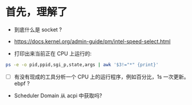 # 首先，理解了
- 到底什么是 socket ?

- https://docs.kernel.org/admin-guide/pm/intel-speed-select.html


- 打印出来当前正在 CPU 上运行的:
```sh
ps -e -o pid,ppid,sgi_p,state,args | awk '$3!="*" {print}'
```

- [ ] 有没有现成的工具分析一个 CPU 上的运行程序，例如百分比，1s 一次更新。ebpf ?

- Scheduler Domain 从 acpi 中获取吗?
